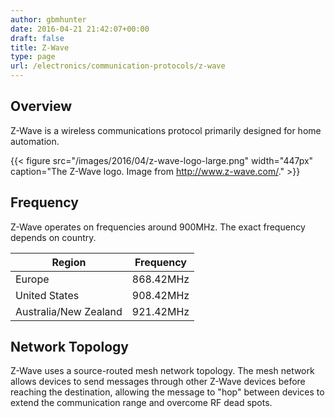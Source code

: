 ```yaml
---
author: gbmhunter
date: 2016-04-21 21:42:07+00:00
draft: false
title: Z-Wave
type: page
url: /electronics/communication-protocols/z-wave
---
```


## Overview

Z-Wave is a wireless communications protocol primarily designed for home automation.

{{< figure src="/images/2016/04/z-wave-logo-large.png" width="447px" caption="The Z-Wave logo. Image from http://www.z-wave.com/."  >}}

## Frequency

Z-Wave operates on frequencies around 900MHz. The exact frequency depends on country.

<table>
    <thead>
        <tr>
            <th>Region</th>
            <th>Frequency</th>
        </tr>
    </thead>
<tbody >
<tr >
<td >Europe
</td>
<td >868.42MHz
</td></tr><tr >
<td >United States
</td>
<td >908.42MHz
</td></tr><tr >
<td >Australia/New Zealand
</td>
<td >921.42MHz
</td></tr></tbody></table>

## Network Topology

Z-Wave uses a source-routed mesh network topology. The mesh network allows devices to send messages through other Z-Wave devices before reaching the destination, allowing the message to "hop" between devices to extend the communication range and overcome RF dead spots.
